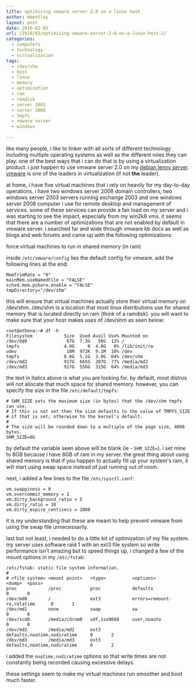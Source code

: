 ```yaml
---
title: optimizing vmware server 2.0 on a linux host
author: mbentley
layout: post
date: 2010-02-05
url: /2010/02/optimizing-vmware-server-2-0-on-a-linux-host-2/
categories:
  - computers
  - technology
  - virtualization
tags:
  - /dev/shm
  - host
  - linux
  - memory
  - optimization
  - ram
  - ramdisk
  - server 2003
  - server 2008
  - tmpfs
  - vmware server
  - windows

---
```

like many people, i like to tinker with all sorts of different technology including multiple operating systems as well as the different roles they can play. one of the best ways that i can do that is by using a virtualization product. i just happen to use vmware server 2.0 on my [debian lenny server][1]. [vmware][2] is one of the leaders in virtualization (if not **the** leader).

at home, i have five virtual machines that i rely on heavily for my day-to-day operations. i have two windows server 2008 domain controllers, two windows server 2003 servers running exchange 2003 and one windows server 2008 computer i use for remote desktop and management of services. some of these services can provide a fair load on my server and i was starting to see the impact, especially from my win2k8 vms. it seems that there are a number of optimizations that are not enabled by default in vmware server. i searched far and wide through vmware kb docs as well as blogs and web forums and came up with the following optimizations:

force virtual machines to run in shared memory (in ram)

inside `/etc/vmware/config` lies the default config for vmware. add the following lines at the end:

```
MemTrimRate = "0"
mainMem.useNamedFile = "FALSE"
sched.mem.pshare.enable = "FALSE"
tmpDirectory="/dev/shm"
```

this will ensure that virtual machines actually store their virtual memory on /dev/shm. /dev/shm is a location that most linux distributions use for shared memory that is located directly on ram (think of a ramdisk). you will want to make sure that your host makes uses of /dev/shm as seen below:

```
root@athena:~# df -h
Filesystem            Size  Used Avail Use% Mounted on
/dev/md0               67G  7.3G   56G  12% /
tmpfs                 4.0G     0  4.0G   0% /lib/init/rw
udev                   10M  972K  9.1M  10% /dev
tmpfs                 8.0G  5.1G  3.0G  64% /dev/shm
/dev/md2              917G  665G  207G  77% /media/md2
/dev/md3              917G  556G  315G  64% /media/md3
```

the text in italics above is what you are looking for. by default, most distros will not allocate that much space for shared memory. however, you can specify the size in the file `/etc/default/tmpfs`:

```
# SHM_SIZE sets the maximum size (in bytes) that the /dev/shm tmpfs can use.
# If this is not set then the size defaults to the value of TMPFS_SIZE
# if that is set; otherwise to the kernel's default.
#
# The size will be rounded down to a multiple of the page size, 4096 bytes.
SHM_SIZE=8G
```

by default the variable seen above will be blank (ie - `SHM_SIZE=`). i set mine to 8GB because i have 8GB of ram in my server. the great thing about using shared memory is that if you happen to actually fill up your system's ram, it will start using swap space instead of just running out of room.

next, i added a few lines to the file `/etc/sysctl.conf`:

```
vm.swappiness = 0
vm.overcommit_memory = 1
vm.dirty_background_ratio = 5
vm.dirty_ratio = 10
vm.dirty_expire_centisecs = 1000
```

it is my understanding that these are meant to help prevent vmware from using the swap file unnecessarily.

last but not least, i needed to do a little bit of optimization of my file system. my server uses software raid 1 with an ext3 file system so write performance isn't amazing but to speed things up, i changed a few of the mount options in my `/etc/fstab`:

```
/etc/fstab: static file system information.
#
# <file system> <mount point>   <type>          <options>                       <dump>  <pass>
proc            /proc           proc            defaults                        0       0
/dev/md0        /               ext3            errors=remount-ro,relatime      0       1
/dev/md1        none            swap            sw                              0       0
/dev/scd0       /media/cdrom0   udf,iso9660     user,noauto                     0       0
/dev/md2        /media/md2      ext3            defaults,noatime,nodiratime     0       2
/dev/md3        /media/md3      ext3            defaults,noatime,nodiratime     0       2
```

i added the `noatime,nodiratime` options so that write times are not constantly being recorded causing excessive delays.

these settings seem to make my virtual machines run smoother and boot much faster.

 [1]: http://www.mbentley.net/myserver.shtml
 [2]: http://www.vmware.com/
